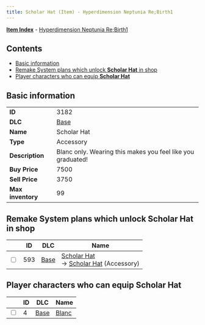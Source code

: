 ```yaml
---
title: Scholar Hat (Item) - Hyperdimension Neptunia Re;Birth1
---
```


[**Item Index**](/neptunia/rb1/item/index.html) - [Hyperdimension Neptunia Re;Birth1](/neptunia/rb1)

## Contents

- [Basic information](#basic-information)
- [Remake System plans which unlock **Scholar Hat** in shop](#remake-system-plans-which-unlock-scholar-hat-in-shop)
- [Player characters who can equip **Scholar Hat**](#player-characters-who-can-equip-scholar-hat)

## Basic information

|   |   |
| -- | -- |
| **ID** | 3182 |
| **DLC** | [Base](/neptunia/rb1/dlc/1-base.html) |
| **Name** | Scholar Hat |
| **Type** | Accessory |
| **Description** | Blanc only. Wearing this makes you feel like you graduated! |
| **Buy Price** | 7500 |
| **Sell Price** | 3750 |
| **Max inventory** | 99 |


## Remake System plans which unlock **Scholar Hat** in shop

|    | ID | DLC | Name |
| -- | -- | --- | ---- |
| <input type="checkbox" id="rb1-remake-1-593" class="trackbox" /> | 593 | [Base](/neptunia/rb1/dlc/1-base.html) | [Scholar Hat](/neptunia/rb1/remake/1-593-scholar-hat.html)<br /> → [Scholar Hat](/neptunia/rb1/item/1-3182-scholar-hat.html) (Accessory) |


## Player characters who can equip **Scholar Hat**

|    | ID | DLC | Name |
| -- | -- | --- | ---- |
| <input type="checkbox" id="rb1-player-1-4" class="trackbox" /> | 4 | [Base](/neptunia/rb1/dlc/1-base.html) | [Blanc](/neptunia/rb1/player/1-4-blanc.html) |
